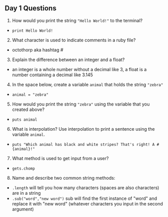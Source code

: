 ## Day 1 Questions

1. How would you print the string `"Hello World!"` to the terminal?
* `print Hello World!`


2. What character is used to indicate comments in a ruby file?
* octothorp aka hashtag #

3. Explain the difference between an integer and a float?
* an integer is a whole number without a decimal like 3, a float is a number containing a decimal like 3.145

4. In the space below, create a variable `animal` that holds the string `"zebra"`
* `animal = "zebra"`

5. How would you print the string `"zebra"` using the variable that you created above?
* `puts animal`

6. What is interpolation? Use interpolation to print a sentence using the variable `animal`.
* `puts "Which animal has black and white stripes? That's right! A #{animal}!"`

7. What method is used to get input from a user?
* `gets.chomp`

8. Name and describe two common string methods:
* `.length` will tell you how many characters (spaces are also characters) are in a string
* `.sub("word","new word")` sub will find the first instance of "word" and replace it with "new word" (whatever characters you input in the second argument)
